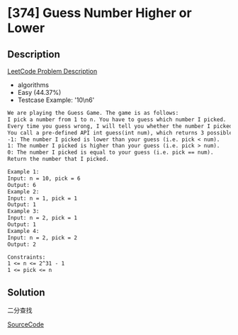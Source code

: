 # [374] Guess Number Higher or Lower

## Description

[LeetCode Problem Description](https://leetcode.com/problems/guess-number-higher-or-lower/description/)

* algorithms
* Easy (44.37%)
* Testcase Example:  '10\n6'

```md
We are playing the Guess Game. The game is as follows:
I pick a number from 1 to n. You have to guess which number I picked.
Every time you guess wrong, I will tell you whether the number I picked is higher or lower than your guess.
You call a pre-defined API int guess(int num), which returns 3 possible results:
-1: The number I picked is lower than your guess (i.e. pick < num).
1: The number I picked is higher than your guess (i.e. pick > num).
0: The number I picked is equal to your guess (i.e. pick == num).
Return the number that I picked.

Example 1:
Input: n = 10, pick = 6
Output: 6
Example 2:
Input: n = 1, pick = 1
Output: 1
Example 3:
Input: n = 2, pick = 1
Output: 1
Example 4:
Input: n = 2, pick = 2
Output: 2

Constraints:
1 <= n <= 2^31 - 1
1 <= pick <= n

```

## Solution

二分查找

[SourceCode](./solution.js)
